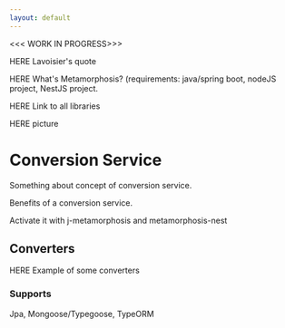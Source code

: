 ```yaml
---
layout: default
---
```


<<< WORK IN PROGRESS>>>

HERE Lavoisier's quote


HERE What's Metamorphosis? (requirements: java/spring boot, nodeJS project, NestJS project.


HERE Link to all libraries


HERE picture

# Conversion Service

Something about concept of conversion service.

Benefits of a conversion service.

Activate it with j-metamorphosis and metamorphosis-nest

## Converters

HERE Example of some converters

### Supports

Jpa, Mongoose/Typegoose, TypeORM

